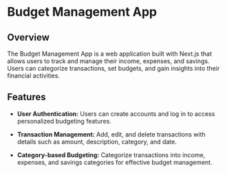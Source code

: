 # Budget Management App

## Overview

The Budget Management App is a web application built with Next.js that allows users to track and manage their income, expenses, and savings. Users can categorize transactions, set budgets, and gain insights into their financial activities.

## Features

- **User Authentication:** Users can create accounts and log in to access personalized budgeting features.

- **Transaction Management:** Add, edit, and delete transactions with details such as amount, description, category, and date.

- **Category-based Budgeting:** Categorize transactions into income, expenses, and savings categories for effective budget management.